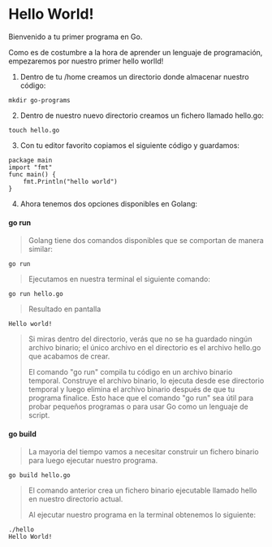 # Hello World!

Bienvenido a tu primer programa en Go.

Como es de costumbre a la hora de aprender un lenguaje de programación, empezaremos por nuestro primer hello worlld!

1. Dentro de tu /home creamos un directorio donde almacenar nuestro código:
```
mkdir go-programs
```
2. Dentro de nuestro nuevo directorio creamos un fichero llamado hello.go:
```
touch hello.go
```
3. Con tu editor favorito copiamos el siguiente código y guardamos:
```
package main
import "fmt"
func main() {
    fmt.Println("hello world")
}
```

4. Ahora tenemos dos opciones disponibles en Golang:
#### go run
> Golang tiene dos comandos disponibles que se comportan de manera similar:
>
```
go run
```
>
> Ejecutamos en nuestra terminal el siguiente comando:
```
go run hello.go
```
> Resultado en pantalla
```
Hello world!
```
> Si miras dentro del directorio, verás que no se ha guardado ningún archivo binario; el único archivo en el directorio es el archivo hello.go que acabamos de crear. 
>
> El comando "go run" compila tu código en un archivo binario temporal. Construye el archivo binario, lo ejecuta desde ese directorio temporal y luego elimina el archivo binario después de que tu programa finalice. Esto hace que el comando "go run" sea útil para probar pequeños programas o para usar Go como un lenguaje de script.
>
#### go build
> La mayoria del tiempo vamos a necesitar construir un fichero binario para luego ejecutar nuestro programa.
```
go build hello.go
```
> El comando anterior crea un fichero binario ejecutable llamado hello en nuestro directorio actual. 
>
> Al ejecutar nuestro programa en la terminal obtenemos lo siguiente:
>
```
./hello
Hello World!
```
>
